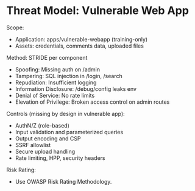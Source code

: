 # Threat Model: Vulnerable Web App

Scope:
- Application: apps/vulnerable-webapp (training-only)
- Assets: credentials, comments data, uploaded files

Method: STRIDE per component
- Spoofing: Missing auth on /admin
- Tampering: SQL injection in /login, /search
- Repudiation: Insufficient logging
- Information Disclosure: /debug/config leaks env
- Denial of Service: No rate limits
- Elevation of Privilege: Broken access control on admin routes

Controls (missing by design in vulnerable app):
- AuthN/Z (role-based)
- Input validation and parameterized queries
- Output encoding and CSP
- SSRF allowlist
- Secure upload handling
- Rate limiting, HPP, security headers

Risk Rating:
- Use OWASP Risk Rating Methodology.
